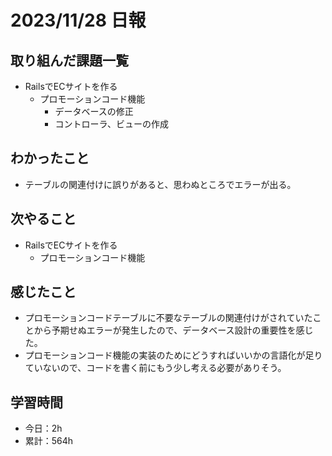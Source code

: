 # 2023/11/28 日報
## 取り組んだ課題一覧
- RailsでECサイトを作る
  - プロモーションコード機能
    - データベースの修正
    - コントローラ、ビューの作成

## わかったこと
- テーブルの関連付けに誤りがあると、思わぬところでエラーが出る。

## 次やること
- RailsでECサイトを作る
  - プロモーションコード機能

## 感じたこと
- プロモーションコードテーブルに不要なテーブルの関連付けがされていたことから予期せぬエラーが発生したので、データベース設計の重要性を感じた。
- プロモーションコード機能の実装のためにどうすればいいかの言語化が足りていないので、コードを書く前にもう少し考える必要がありそう。

## 学習時間
- 今日：2h
- 累計：564h
